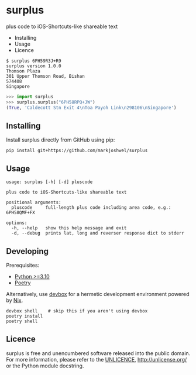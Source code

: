 # surplus

plus code to iOS-Shortcuts-like shareable text

- Installing
- Usage
- Licence

```text
$ surplus 6PH59R3J+R9
surplus version 1.0.0
Thomson Plaza
301 Upper Thomson Road, Bishan
574408
Singapore
```

```python
>>> import surplus
>>> surplus.surplus("6PH58RPQ+JW")
(True, 'Caldecott Stn Exit 4\nToa Payoh Link\n298106\nSingapore')
```

## Installing

Install surplus directly from GitHub using pip:

```text
pip install git+https://github.com/markjoshwel/surplus
```

## Usage

```text
usage: surplus [-h] [-d] pluscode

plus code to iOS-Shortcuts-like shareable text

positional arguments:
  pluscode     full-length plus code including area code, e.g.: 6PH58QMF+FX

options:
  -h, --help   show this help message and exit
  -d, --debug  prints lat, long and reverser response dict to stderr
```

## Developing

Prerequisites:

- [Python >=3.10](https://www.python.org/)
- [Poetry](https://python-poetry.org/)

Alternatively, use [devbox](https://get.jetpack.io/devbox) for a hermetic development environment powered by [Nix](https://nixos.org/).

```text
devbox shell    # skip this if you aren't using devbox
poetry install
poetry shell
```

## Licence

surplus is free and unencumbered software released into the public domain.
For more information, please refer to the [UNLICENCE](UNLICENCE), <http://unlicense.org/> or the Python module docstring.
